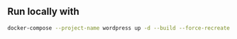 ## Run locally with

```bash
docker-compose --project-name wordpress up -d --build --force-recreate --remove-orphans
```